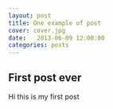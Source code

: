 ```yaml
---
layout: post
title: One example of post
cover: cover.jpg
date:   2013-06-09 12:00:00
categories: posts
---
```


## First post ever

Hi this is my first post

